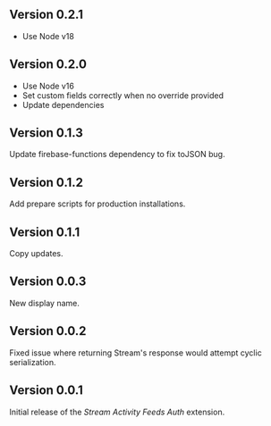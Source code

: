 ## Version 0.2.1

- Use Node v18

## Version 0.2.0

- Use Node v16
- Set custom fields correctly when no override provided
- Update dependencies

## Version 0.1.3

Update firebase-functions dependency to fix toJSON bug.

## Version 0.1.2

Add prepare scripts for production installations.

## Version 0.1.1

Copy updates.

## Version 0.0.3

New display name.

## Version 0.0.2

Fixed issue where returning Stream's response would attempt cyclic serialization.

## Version 0.0.1

Initial release of the _Stream Activity Feeds Auth_ extension.
